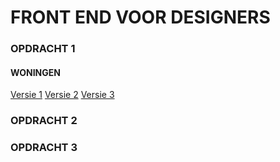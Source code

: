 # FRONT END VOOR DESIGNERS

### OPDRACHT 1
#### WONINGEN
[Versie 1](https://royhaarlem.github.io/FEVD/opdracht1/v1)
[Versie 2](https://royhaarlem.github.io/FEVD/opdracht1/v2)
[Versie 3](https://royhaarlem.github.io/FEVD/opdracht1/v3)

### OPDRACHT 2

### OPDRACHT 3

